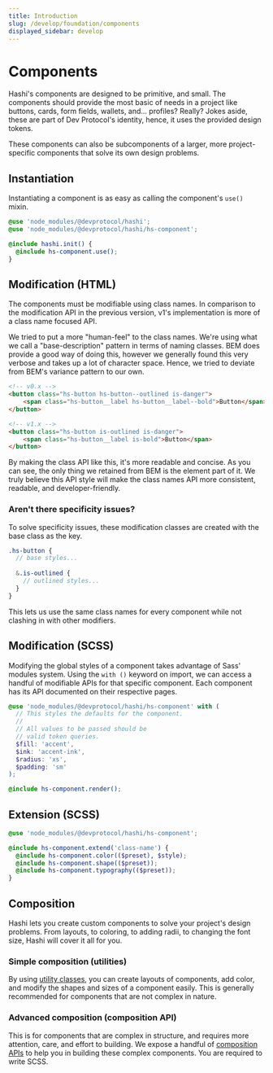 ```yaml
---
title: Introduction
slug: /develop/foundation/components 
displayed_sidebar: develop
---
```

# Components
Hashi's components are designed to be primitive, and small. The components should provide the most basic of needs in a
project like buttons, cards, form fields, wallets, and... profiles? Really? Jokes aside, these are part of Dev
Protocol's identity, hence, it uses the provided design tokens.

These components can also be subcomponents of a larger, more project-specific components that solve its own design
problems.

## Instantiation
Instantiating a component is as easy as calling the component's `use()` mixin.

```scss
@use 'node_modules/@devprotocol/hashi';
@use 'node_modules/@devprotocol/hashi/hs-component';

@include hashi.init() {
  @include hs-component.use();
}
```

## Modification (HTML)
The components must be modifiable using class names. In comparison to the modification API in the previous version, v1's
implementation is more of a class name focused API.

We tried to put a more "human-feel" to the class names. We're using what we call a "base-description" pattern in terms
of naming classes. BEM does provide a good way of doing this, however we generally found this very verbose and takes up
a lot of character space. Hence, we tried to deviate from BEM's variance pattern to our own.

```html
<!-- v0.x -->
<button class="hs-button hs-button--outlined is-danger">
    <span class="hs-button__label hs-button__label--bold">Button</span>
</button>

<!-- v1.x -->
<button class="hs-button is-outlined is-danger">
    <span class="hs-button__label is-bold">Button</span>
</button>
```

By making the class API like this, it's more readable and concise. As you can see, the only thing we retained from BEM
is the element part of it. We truly believe this API style will make the class names API more consistent, readable, and
developer-friendly.

### Aren't there specificity issues?
To solve specificity issues, these modification classes are created with the base class as the key.
```scss
.hs-button {
  // base styles...
  
  &.is-outlined {
    // outlined styles...
  }
}
```

This lets us use the same class names for every component while not clashing in with other modifiers.

## Modification (SCSS)
Modifying the global styles of a component takes advantage of Sass' modules system. Using the `with ()` keyword on import, we can access a handful of modifiable APIs for that specific component. Each component has its API documented on their respective pages.

```scss
@use 'node_modules/@devprotocol/hashi/hs-component' with (
  // This styles the defaults for the component.
  //
  // All values to be passed should be 
  // valid token queries.
  $fill: 'accent', 
  $ink: 'accent-ink',
  $radius: 'xs',
  $padding: 'sm'
);

@include hs-component.render();
```

## Extension (SCSS)

```scss
@use 'node_modules/@devprotocol/hashi/hs-component';

@include hs-component.extend('class-name') {
  @include hs-component.color(($preset), $style);
  @include hs-component.shape(($preset));
  @include hs-component.typography(($preset));
}
```

## Composition
Hashi lets you create custom components to solve your project's design problems. From layouts, to coloring, to adding
radii, to changing the font size, Hashi will cover it all for you.

### Simple composition (utilities)
By using [utility classes](utilities/index.md), you can create layouts of components, add color, and modify the shapes
and sizes of a component easily. This is generally recommended for components that are not complex in nature.

### Advanced composition (composition API)
This is for components that are complex in structure, and requires more attention, care, and effort to building. We
expose a handful of [composition APIs](../api/composition/index.md) to help you in building these complex components.
You are required to write SCSS. 